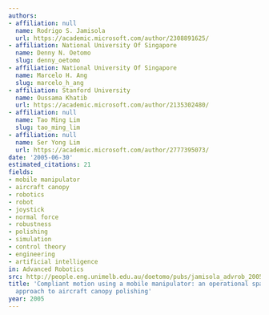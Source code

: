 ```yaml
---
authors:
- affiliation: null
  name: Rodrigo S. Jamisola
  url: https://academic.microsoft.com/author/2308891625/
- affiliation: National University Of Singapore
  name: Denny N. Oetomo
  slug: denny_oetomo
- affiliation: National University Of Singapore
  name: Marcelo H. Ang
  slug: marcelo_h_ang
- affiliation: Stanford University
  name: Oussama Khatib
  url: https://academic.microsoft.com/author/2135302480/
- affiliation: null
  name: Tao Ming Lim
  slug: tao_ming_lim
- affiliation: null
  name: Ser Yong Lim
  url: https://academic.microsoft.com/author/2777395073/
date: '2005-06-30'
estimated_citations: 21
fields:
- mobile manipulator
- aircraft canopy
- robotics
- robot
- joystick
- normal force
- robustness
- polishing
- simulation
- control theory
- engineering
- artificial intelligence
in: Advanced Robotics
src: http://people.eng.unimelb.edu.au/doetomo/pubs/jamisola_advrob_2005.pdf
title: 'Compliant motion using a mobile manipulator: an operational space formulation
  approach to aircraft canopy polishing'
year: 2005
---
```


